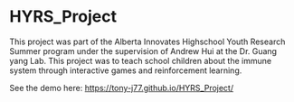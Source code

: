 # HYRS_Project

This project was part of the Alberta Innovates Highschool Youth Research Summer program under the supervision of Andrew Hui at the Dr. Guang yang Lab. This project was to teach school children about the immune system through interactive games and reinforcement learning.

See the demo here: https://tony-j77.github.io/HYRS_Project/
